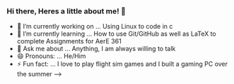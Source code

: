 ### Hi there, Heres a little about me! 👋


- 🔭 I’m currently working on ... Using Linux to code in c
- 🌱 I’m currently learning ... How to use Git/GitHub as well as LaTeX to complete Assignments for AerE 361
- 💬 Ask me about ... Anything, I am always willing to talk
- 😄 Pronouns: ... He/Him
- ⚡ Fun fact: ... I love to play flight sim games and I built a gaming PC over the summer
-->
